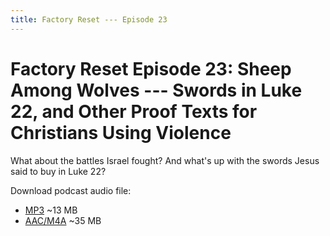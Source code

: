 ```yaml
---
title: Factory Reset --- Episode 23
---
```


# Factory Reset Episode 23: Sheep Among Wolves --- Swords in Luke 22, and Other Proof Texts for Christians Using Violence

What about the battles Israel fought? And what's up with the swords Jesus said to buy in Luke 22?

Download podcast audio file:

* [MP3](http://files.xpian.info/factory_reset_episode_23.mp3) ~13 MB
* [AAC/M4A](http://files.xpian.info/factory_reset_episode_23.m4a) ~35 MB
